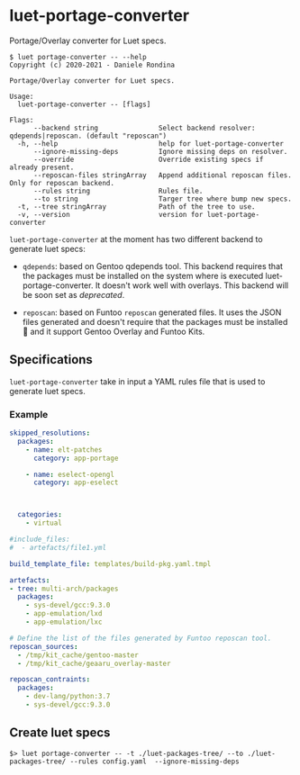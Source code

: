 # luet-portage-converter
Portage/Overlay converter for Luet specs.

```
$ luet portage-converter -- --help
Copyright (c) 2020-2021 - Daniele Rondina

Portage/Overlay converter for Luet specs.

Usage:
  luet-portage-converter -- [flags]

Flags:
      --backend string               Select backend resolver: qdepends|reposcan. (default "reposcan")
  -h, --help                         help for luet-portage-converter
      --ignore-missing-deps          Ignore missing deps on resolver.
      --override                     Override existing specs if already present.
      --reposcan-files stringArray   Append additional reposcan files. Only for reposcan backend.
      --rules string                 Rules file.
      --to string                    Targer tree where bump new specs.
  -t, --tree stringArray             Path of the tree to use.
  -v, --version                      version for luet-portage-converter

```


`luet-portage-converter` at the moment has two different backend to generate luet specs:

  * `qdepends`: based on Gentoo qdepends tool. This backend requires that the packages must be installed on the system where is executed luet-portage-converter. It doesn't work well with overlays.
     This backend will be soon set as *deprecated*.

  * `reposcan`: based on Funtoo `reposcan` generated files. It uses the JSON files generated and doesn't require that the packages must be installed :champagne: and it support Gentoo Overlay and Funtoo Kits.


## Specifications

`luet-portage-converter` take in input a YAML rules file that is used to generate luet specs.

### Example

```yaml
skipped_resolutions:
  packages:
    - name: elt-patches
      category: app-portage

    - name: eselect-opengl
      category: app-eselect



  categories:
    - virtual

#include_files:
#  - artefacts/file1.yml

build_template_file: templates/build-pkg.yaml.tmpl

artefacts:
- tree: multi-arch/packages
  packages:
    - sys-devel/gcc:9.3.0
    - app-emulation/lxd
    - app-emulation/lxc

# Define the list of the files generated by Funtoo reposcan tool.
reposcan_sources:
  - /tmp/kit_cache/gentoo-master
  - /tmp/kit_cache/geaaru_overlay-master

reposcan_contraints:
  packages:
    - dev-lang/python:3.7
    - sys-devel/gcc:9.3.0

```

## Create luet specs

```
$> luet portage-converter -- -t ./luet-packages-tree/ --to ./luet-packages-tree/ --rules config.yaml  --ignore-missing-deps

```
